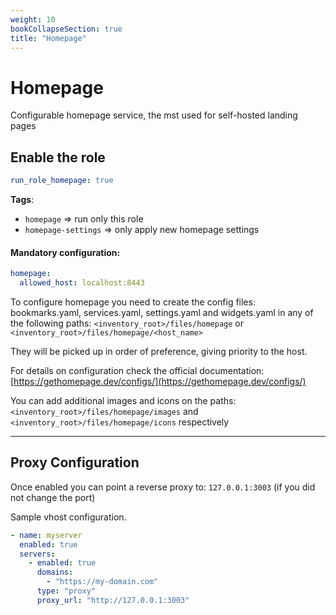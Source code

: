 ```yaml
---
weight: 10
bookCollapseSection: true
title: "Homepage"
---
```


# Homepage

Configurable homepage service, the mst used for self-hosted landing pages

## Enable the role
``` yaml
run_role_homepage: true
```

**Tags**:
* `homepage` => run only this role
* `homepage-settings` => only apply new homepage settings

#### Mandatory configuration:

```yaml
homepage:
  allowed_host: localhost:8443
```
To configure homepage you need to create the config files: bookmarks.yaml, services.yaml, settings.yaml and widgets.yaml
in any of the following paths: `<inventory_root>/files/homepage` or  `<inventory_root>/files/homepage/<host_name>`

They will be picked up in order of preference, giving priority to the host.

For details on configuration check the official documentation: [https://gethomepage.dev/configs/](https://gethomepage.dev/configs/)

You can add additional images and icons on the paths:
`<inventory_root>/files/homepage/images` and  `<inventory_root>/files/homepage/icons` respectively

   

---
## Proxy Configuration

Once enabled you can point a reverse proxy to: `127.0.0.1:3003` (if you did not change the port)

Sample vhost configuration.
```yaml
- name: myserver
  enabled: true
  servers:
    - enabled: true
      domains:
        - "https://my-domain.com"
      type: "proxy"
      proxy_url: "http://127.0.0.1:3003"

```